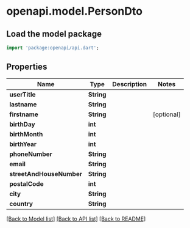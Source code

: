 # openapi.model.PersonDto

## Load the model package
```dart
import 'package:openapi/api.dart';
```

## Properties
Name | Type | Description | Notes
------------ | ------------- | ------------- | -------------
**userTitle** | **String** |  | 
**lastname** | **String** |  | 
**firstname** | **String** |  | [optional] 
**birthDay** | **int** |  | 
**birthMonth** | **int** |  | 
**birthYear** | **int** |  | 
**phoneNumber** | **String** |  | 
**email** | **String** |  | 
**streetAndHouseNumber** | **String** |  | 
**postalCode** | **int** |  | 
**city** | **String** |  | 
**country** | **String** |  | 

[[Back to Model list]](../README.md#documentation-for-models) [[Back to API list]](../README.md#documentation-for-api-endpoints) [[Back to README]](../README.md)


